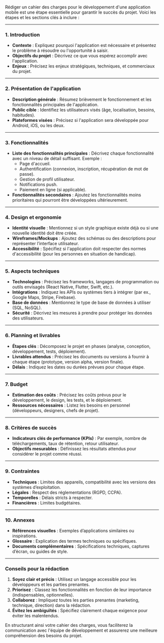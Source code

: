 Rédiger un cahier des charges pour le développement d'une application mobile est une étape essentielle pour garantir le succès du projet. Voici les étapes et les sections clés à inclure :

---

### **1. Introduction**
- **Contexte** : Expliquez pourquoi l'application est nécessaire et présentez le problème à résoudre ou l'opportunité à saisir.
- **Objectifs du projet** : Décrivez ce que vous espérez accomplir avec l'application.
- **Enjeux** : Précisez les enjeux stratégiques, techniques, et commerciaux du projet.

---

### **2. Présentation de l'application**
- **Description générale** : Résumez brièvement le fonctionnement et les fonctionnalités principales de l'application.
- **Public cible** : Identifiez les utilisateurs visés (âge, localisation, besoins, habitudes).
- **Plateformes visées** : Précisez si l'application sera développée pour Android, iOS, ou les deux.

---

### **3. Fonctionnalités**
- **Liste des fonctionnalités principales** : Décrivez chaque fonctionnalité avec un niveau de détail suffisant. Exemple :
  - Page d'accueil.
  - Authentification (connexion, inscription, récupération de mot de passe).
  - Gestion de profil utilisateur.
  - Notifications push.
  - Paiement en ligne (si applicable).
- **Fonctionnalités secondaires** : Ajoutez les fonctionnalités moins prioritaires qui pourront être développées ultérieurement.

---

### **4. Design et ergonomie**
- **Identité visuelle** : Mentionnez si un style graphique existe déjà ou si une nouvelle identité doit être créée.
- **Wireframes/Mockups** : Ajoutez des schémas ou des descriptions pour représenter l’interface utilisateur.
- **Accessibilité** : Spécifiez si l'application doit respecter des normes d'accessibilité (pour les personnes en situation de handicap).

---

### **5. Aspects techniques**
- **Technologies** : Précisez les frameworks, langages de programmation ou outils envisagés (React Native, Flutter, Swift, etc.).
- **Intégrations** : Indiquez les APIs ou systèmes tiers à intégrer (par ex., Google Maps, Stripe, Firebase).
- **Base de données** : Mentionnez le type de base de données à utiliser (SQL, NoSQL).
- **Sécurité** : Décrivez les mesures à prendre pour protéger les données des utilisateurs.

---

### **6. Planning et livrables**
- **Étapes clés** : Décomposez le projet en phases (analyse, conception, développement, tests, déploiement).
- **Livrables attendus** : Précisez les documents ou versions à fournir à chaque étape (prototype, version alpha, version finale).
- **Délais** : Indiquez les dates ou durées prévues pour chaque étape.

---

### **7. Budget**
- **Estimation des coûts** : Précisez les coûts prévus pour le développement, le design, les tests, et le déploiement.
- **Ressources nécessaires** : Listez les besoins en personnel (développeurs, designers, chefs de projet).

---

### **8. Critères de succès**
- **Indicateurs clés de performance (KPIs)** : Par exemple, nombre de téléchargements, taux de rétention, retour utilisateur.
- **Objectifs mesurables** : Définissez les résultats attendus pour considérer le projet comme réussi.

---

### **9. Contraintes**
- **Techniques** : Limites des appareils, compatibilité avec les versions des systèmes d’exploitation.
- **Légales** : Respect des réglementations (RGPD, CCPA).
- **Temporelles** : Délais stricts à respecter.
- **Financières** : Limites budgétaires.

---

### **10. Annexes**
- **Références visuelles** : Exemples d’applications similaires ou inspirations.
- **Glossaire** : Explication des termes techniques ou spécifiques.
- **Documents complémentaires** : Spécifications techniques, captures d’écran, ou guides de style.

---

### Conseils pour la rédaction
1. **Soyez clair et précis** : Utilisez un langage accessible pour les développeurs et les parties prenantes.
2. **Priorisez** : Classez les fonctionnalités en fonction de leur importance (indispensables, optionnelles).
3. **Collaborez** : Impliquez toutes les parties prenantes (marketing, technique, direction) dans la rédaction.
4. **Évitez les ambiguïtés** : Spécifiez clairement chaque exigence pour éviter les malentendus.

En structurant ainsi votre cahier des charges, vous faciliterez la communication avec l'équipe de développement et assurerez une meilleure compréhension des besoins du projet.
